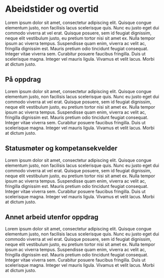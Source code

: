 # Abeidstider og overtid

Lorem ipsum dolor sit amet, consectetur adipiscing elit. Quisque congue elementum
justo, non facilisis lacus scelerisque quis. Nunc eu justo eget dui commodo viverra
at vel erat. Quisque posuere, sem id feugiat dignissim, neque elit vestibulum justo,
eu pretium tortor nisi sit amet ex. Nulla tempor ipsum ac viverra tempus. Suspendisse
quam enim, viverra ac velit ac, fringilla dignissim est. Mauris pretium odio tincidunt
feugiat consequat. Integer vitae viverra sem. Curabitur posuere faucibus fringilla.
Duis ut scelerisque magna. Integer vel mauris ligula. Vivamus et velit lacus. Morbi
at dictum justo.


## På oppdrag

Lorem ipsum dolor sit amet, consectetur adipiscing elit. Quisque congue elementum
justo, non facilisis lacus scelerisque quis. Nunc eu justo eget dui commodo viverra
at vel erat. Quisque posuere, sem id feugiat dignissim, neque elit vestibulum justo,
eu pretium tortor nisi sit amet ex. Nulla tempor ipsum ac viverra tempus. Suspendisse
quam enim, viverra ac velit ac, fringilla dignissim est. Mauris pretium odio tincidunt
feugiat consequat. Integer vitae viverra sem. Curabitur posuere faucibus fringilla.
Duis ut scelerisque magna. Integer vel mauris ligula. Vivamus et velit lacus. Morbi
at dictum justo.


## Statusmøter og kompetansekvelder

Lorem ipsum dolor sit amet, consectetur adipiscing elit. Quisque congue elementum
justo, non facilisis lacus scelerisque quis. Nunc eu justo eget dui commodo viverra
at vel erat. Quisque posuere, sem id feugiat dignissim, neque elit vestibulum justo,
eu pretium tortor nisi sit amet ex. Nulla tempor ipsum ac viverra tempus. Suspendisse
quam enim, viverra ac velit ac, fringilla dignissim est. Mauris pretium odio tincidunt
feugiat consequat. Integer vitae viverra sem. Curabitur posuere faucibus fringilla.
Duis ut scelerisque magna. Integer vel mauris ligula. Vivamus et velit lacus. Morbi
at dictum justo.

## Annet arbeid utenfor oppdrag

Lorem ipsum dolor sit amet, consectetur adipiscing elit. Quisque congue elementum
justo, non facilisis lacus scelerisque quis. Nunc eu justo eget dui commodo viverra
at vel erat. Quisque posuere, sem id feugiat dignissim, neque elit vestibulum justo,
eu pretium tortor nisi sit amet ex. Nulla tempor ipsum ac viverra tempus. Suspendisse
quam enim, viverra ac velit ac, fringilla dignissim est. Mauris pretium odio tincidunt
feugiat consequat. Integer vitae viverra sem. Curabitur posuere faucibus fringilla.
Duis ut scelerisque magna. Integer vel mauris ligula. Vivamus et velit lacus. Morbi
at dictum justo.